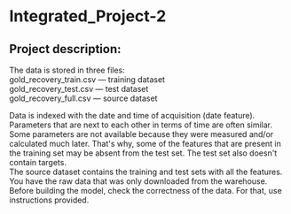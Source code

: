 # Integrated_Project-2
## Project description:

The data is stored in three files:\
gold_recovery_train.csv — training dataset\
gold_recovery_test.csv — test dataset\
gold_recovery_full.csv — source dataset

Data is indexed with the date and time of acquisition (date feature). Parameters that are next to each other in terms of time are often similar.\
Some parameters are not available because they were measured and/or calculated much later. That's why, some of the features that are present in the training set may be absent from the test set. The test set also doesn't contain targets.\
The source dataset contains the training and test sets with all the features.\
You have the raw data that was only downloaded from the warehouse. Before building the model, check the correctness of the data. For that, use instructions provided.
